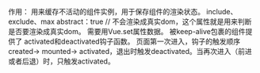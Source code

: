 作用：
    用来缓存不活动的组件实例，用于保存组件的渲染状态。
    include、exclude、max
    abstract：true // 不会渲染成真实dom，这个属性就是用来判断是否要渲染成真实dom。
    需要用Vue.set属性数据。
    被keep-alive包裹的组件提供了 activated和deactivated钩子函数。
    页面第一次进入，钩子的触发顺序created-> mounted-> activated，退出时触发deactivated。当再次进入（前进或者后退）时，只触发activated。
